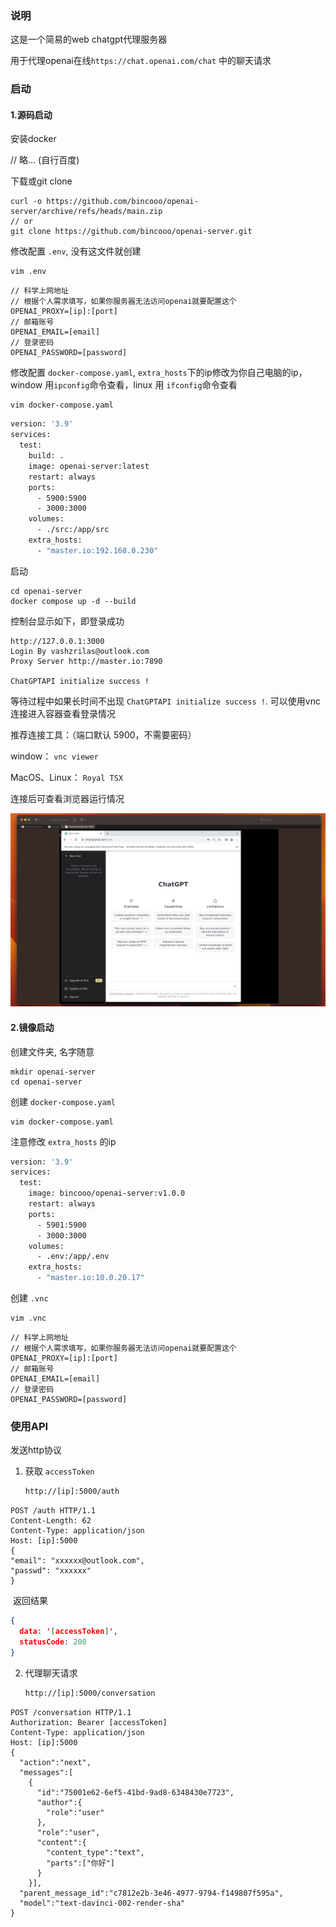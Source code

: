 ### 说明

这是一个简易的web chatgpt代理服务器

用于代理openai在线`https://chat.openai.com/chat` 中的聊天请求



### 启动

#### 1.源码启动



安装docker

// 略...    (自行百度)

下载或git clone

```shell
curl -o https://github.com/bincooo/openai-server/archive/refs/heads/main.zip
// or
git clone https://github.com/bincooo/openai-server.git
```



修改配置 `.env`, 没有这文件就创建

```shell
vim .env
```

```shell
// 科学上网地址
// 根据个人需求填写，如果你服务器无法访问openai就要配置这个
OPENAI_PROXY=[ip]:[port]
// 邮箱账号
OPENAI_EMAIL=[email]
// 登录密码
OPENAI_PASSWORD=[password]
```

修改配置 `docker-compose.yaml`, `extra_hosts`下的ip修改为你自己电脑的ip，window 用`ipconfig`命令查看，linux 用 `ifconfig`命令查看

```shell
vim docker-compose.yaml
```

```dockerfile
version: '3.9'
services:
  test:
    build: .
    image: openai-server:latest
    restart: always
    ports:
      - 5900:5900
      - 3000:3000
    volumes:
      - ./src:/app/src
    extra_hosts:
      - "master.io:192.168.0.230"
```





启动

```shell
cd openai-server
docker compose up -d --build
```

控制台显示如下，即登录成功

```shell
http://127.0.0.1:3000
Login By vashzrilas@outlook.com
Proxy Server http://master.io:7890

ChatGPTAPI initialize success !
```



等待过程中如果长时间不出现  `ChatGPTAPI initialize success !`.  可以使用vnc连接进入容器查看登录情况

推荐连接工具：（端口默认 5900，不需要密码）

window： `vnc viewer`

MacOS、Linux： `Royal TSX`

连接后可查看浏览器运行情况

<img src="static/截屏2023-03-22 05.55.18.png" alt="截屏2023-03-22 05.55.18" style="zoom: 50%;" />







#### 2.镜像启动

创建文件夹, 名字随意

```shell
mkdir openai-server
cd openai-server
```

创建 `docker-compose.yaml`

```shell
vim docker-compose.yaml
```

注意修改 `extra_hosts` 的ip

```dockerfile
version: '3.9'
services:
  test:
    image: bincooo/openai-server:v1.0.0
    restart: always
    ports:
      - 5901:5900
      - 3000:3000
    volumes:
      - .env:/app/.env
    extra_hosts:
      - "master.io:10.0.20.17"
```

创建 `.vnc`

```shell
vim .vnc
```

```shell
// 科学上网地址
// 根据个人需求填写，如果你服务器无法访问openai就要配置这个
OPENAI_PROXY=[ip]:[port]
// 邮箱账号
OPENAI_EMAIL=[email]
// 登录密码
OPENAI_PASSWORD=[password]
```





### 使用API

 发送http协议

1. 获取 `accessToken`

   ```tex
   http://[ip]:5000/auth
   ```

   

```http
POST /auth HTTP/1.1
Content-Length: 62
Content-Type: application/json
Host: [ip]:5000
{
"email": "xxxxxx@outlook.com",
"passwd": "xxxxxx"
}
```

​	返回结果

```json
{
  data: '[accessToken]',
  statusCode: 200
}
```

2. 代理聊天请求

   ```tex
   http://[ip]:5000/conversation
   ```

   

```http
POST /conversation HTTP/1.1
Authorization: Bearer [accessToken]
Content-Type: application/json
Host: [ip]:5000
{
  "action":"next",
  "messages":[
    {
      "id":"75001e62-6ef5-41bd-9ad8-6348430e7723",
      "author":{
        "role":"user"
      },
      "role":"user",
      "content":{
        "content_type":"text",
        "parts":["你好"]
      }
    }],
  "parent_message_id":"c7812e2b-3e46-4977-9794-f149807f595a",
  "model":"text-davinci-002-render-sha"
}
```

